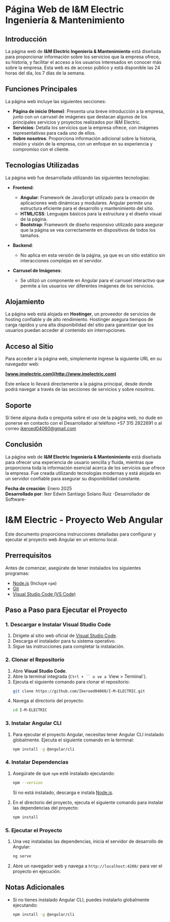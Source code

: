 # Página Web de I&M Electric Ingeniería & Mantenimiento

## Introducción
La página web de **I&M Electric Ingeniería & Mantenimiento** está diseñada para proporcionar información sobre los servicios que la empresa ofrece, su historia, y facilitar el acceso a los usuarios interesados en conocer más sobre la empresa. Esta web es de acceso público y está disponible las 24 horas del día, los 7 días de la semana.

## Funciones Principales
La página web incluye las siguientes secciones:

- **Página de inicio (Home)**: Presenta una breve introducción a la empresa, junto con un carrusel de imágenes que destacan algunos de los principales servicios y proyectos realizados por I&M Electric.
- **Servicios**: Detalla los servicios que la empresa ofrece, con imágenes representativas para cada uno de ellos.
- **Sobre nosotros**: Proporciona información adicional sobre la historia, misión y visión de la empresa, con un enfoque en su experiencia y compromiso con el cliente.

## Tecnologías Utilizadas
La página web fue desarrollada utilizando las siguientes tecnologías:

- **Frontend**:
  - **Angular**: Framework de JavaScript utilizado para la creación de aplicaciones web dinámicas y modulares. Angular permite una estructura eficiente para el desarrollo y mantenimiento del sitio.
  - **HTML/CSS**: Lenguajes básicos para la estructura y el diseño visual de la página.
  - **Bootstrap**: Framework de diseño responsivo utilizado para asegurar que la página se vea correctamente en dispositivos de todos los tamaños.

- **Backend**:
  - No aplica en esta versión de la página, ya que es un sitio estático sin interacciones complejas en el servidor.

- **Carrusel de Imágenes**:
  - Se utilizó un componente en Angular para el carrusel interactivo que permite a los usuarios ver diferentes imágenes de los servicios.

## Alojamiento
La página web está alojada en **Hostinger**, un proveedor de servicios de hosting confiable y de alto rendimiento. Hostinger asegura tiempos de carga rápidos y una alta disponibilidad del sitio para garantizar que los usuarios puedan acceder al contenido sin interrupciones.

## Acceso al Sitio
Para acceder a la página web, simplemente ingrese la siguiente URL en su navegador web:

**[www.imelectric.com](http://www.imelectric.com)**

Este enlace lo llevará directamente a la página principal, desde donde podrá navegar a través de las secciones de servicios y sobre nosotros.

## Soporte
Si tiene alguna duda o pregunta sobre el uso de la página web, no dude en ponerse en contacto con el Desarrollador al teléfono +57 315 2822691 o al correo ikeroed04060@gmail.com

## Conclusión
La página web de **I&M Electric Ingeniería & Mantenimiento** está diseñada para ofrecer una experiencia de usuario sencilla y fluida, mientras que proporciona toda la información esencial acerca de los servicios que ofrece la empresa. Fue creada utilizando tecnologías modernas y está alojada en un servidor confiable para asegurar su disponibilidad constante.

**Fecha de creación**: Enero 2025  
**Desarrollado por**: Iker Edwin Santiago Solano Ruiz
                       -Desarrollador de Software-


# I&M Electric - Proyecto Web Angular

Este documento proporciona instrucciones detalladas para configurar y ejecutar el proyecto web Angular en un entorno local.

## Prerrequisitos

Antes de comenzar, asegúrate de tener instalados los siguientes programas:

- [Node.js](https://nodejs.org/) (Incluye `npm`)
- [Git](https://git-scm.com/)
- [Visual Studio Code (VS Code)](https://code.visualstudio.com/)

## Paso a Paso para Ejecutar el Proyecto

### 1. Descargar e Instalar Visual Studio Code
1. Dirígete al sitio web oficial de [Visual Studio Code](https://code.visualstudio.com/).
2. Descarga el instalador para tu sistema operativo.
3. Sigue las instrucciones para completar la instalación.

### 2. Clonar el Repositorio
1. Abre **Visual Studio Code**.
2. Abre la terminal integrada (`Ctrl + `` o ve a `View > Terminal`).
3. Ejecuta el siguiente comando para clonar el repositorio:
   ```bash
   git clone https://github.com/Ikeroed04060/I-M-ELECTRIC.git
   ```
4. Navega al directorio del proyecto:
   ```bash
   cd I-M-ELECTRIC
   ```

### 3. Instalar Angular CLI
1. Para ejecutar el proyecto Angular, necesitas tener Angular CLI instalado globalmente. Ejecuta el siguiente comando en la terminal:
   ```bash
   npm install -g @angular/cli
   ```

### 4. Instalar Dependencias
1. Asegúrate de que `npm` esté instalado ejecutando:
   ```bash
   npm --version
   ```
   Si no está instalado, descarga e instala [Node.js](https://nodejs.org/).

2. En el directorio del proyecto, ejecuta el siguiente comando para instalar las dependencias del proyecto:
   ```bash
   npm install
   ```

### 5. Ejecutar el Proyecto
1. Una vez instaladas las dependencias, inicia el servidor de desarrollo de Angular:
   ```bash
   ng serve
   ```
2. Abre un navegador web y navega a `http://localhost:4200/` para ver el proyecto en ejecución.

## Notas Adicionales
- Si no tienes instalado Angular CLI, puedes instalarlo globalmente ejecutando:
  ```bash
  npm install -g @angular/cli
  ```




